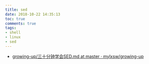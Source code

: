 ```yaml
---
title: sed
date: 2018-10-22 14:35:13
toc: true
comments: true
tags:
- shell
- linux
- sed
---
```




- [growing-up/三十分钟学会SED.md at master · mylxsw/growing-up](https://github.com/mylxsw/growing-up/blob/master/doc/%E4%B8%89%E5%8D%81%E5%88%86%E9%92%9F%E5%AD%A6%E4%BC%9ASED.md)